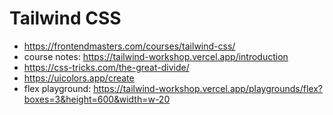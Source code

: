 # Tailwind CSS

* <https://frontendmasters.com/courses/tailwind-css/>
* course notes: <https://tailwind-workshop.vercel.app/introduction>
* <https://css-tricks.com/the-great-divide/>
* <https://uicolors.app/create>
* flex playground: <https://tailwind-workshop.vercel.app/playgrounds/flex?boxes=3&height=600&width=w-20>